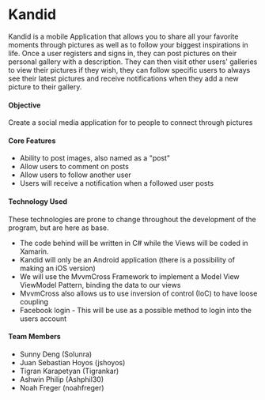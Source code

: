 ﻿# Kandid
 Kandid is a mobile Application that allows you to share all your favorite moments through pictures as well as to follow your biggest inspirations in life. Once a user registers and signs in, they can post
 pictures on their personal gallery with a description. They can then visit other users' galleries to view their pictures if they wish, they can follow specific users to always see their latest pictures
 and receive notifications when they add a new picture to their gallery.
  
#### Objective
 Create a social media application for to people to connect through pictures
 
 
#### Core Features
 * Ability to post images, also named as a "post"
 * Allow users to comment on posts
 * Allow users to follow another user
 * Users will receive a notification when a followed user posts
 
 #### Technology Used
 These technologies are prone to change throughout the development of the program, but are here as base.
  * The code behind will be written in C# while the Views will be coded in Xamarin.
  * Kandid will only be an Android application (there is a possibility of making an iOS version)
  * We will use the MvvmCross Framework to implement a Model View ViewModel Pattern, binding the data to our views
  * MvvmCross also allows us to use inversion of control (IoC) to have loose coupling
  * Facebook login - This will be use as a possible method to login into the users account
 
 #### Team Members
  * Sunny Deng (Solunra)
  * Juan Sebastian Hoyos (jshoyos)
  * Tigran Karapetyan (Tigrankar)
  * Ashwin Philip (Ashphil30)
  * Noah Freger (noahfreger)
